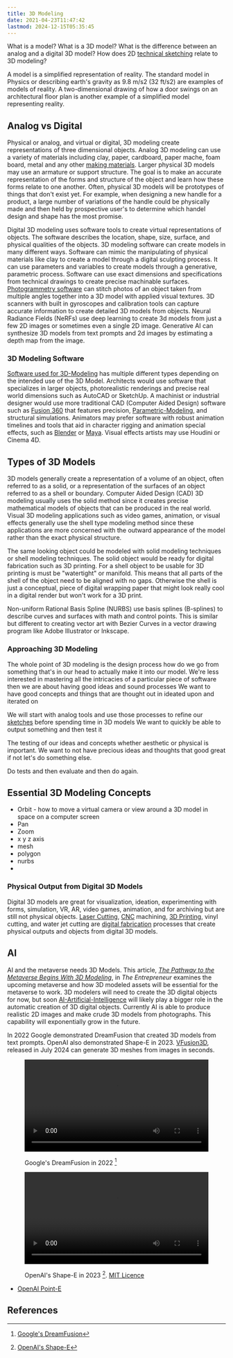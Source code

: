 ```yaml
---
title: 3D Modeling
date: 2021-04-23T11:47:42
lastmod: 2024-12-15T05:35:45
---
```


What is a model? What is a 3D model? What is the difference between an analog and a digital 3D model? How does 2D [technical sketching](../drawing/technical-sketching.md) relate to 3D modeling?

A model is a simplified representation of reality. The standard model in Physics or describing earth's gravity as 9.8 m/s2 (32 ft/s2) are examples of models of reality. A two-dimensional drawing of how a door swings on an architectural floor plan is another example of a simplified model representing reality.

## Analog vs Digital

Physical or analog, and virtual or digital, 3D modeling create representations of three dimensional objects. Analog 3D modeling can use a variety of materials including clay, paper, cardboard, paper mache, foam board, metal and any other [making materials](../making/materials-for-making.md). Larger physical 3D models may use an armature or support structure. The goal is to make an accurate representation of the forms and structure of the object and learn how these forms relate to one another. Often, physical 3D models will be prototypes of things that don't exist yet. For example, when designing a new handle for a product, a large number of variations of the handle could be physically made and then held by prospective user's to determine which handel design and shape has the most promise.

Digital 3D modeling uses software tools to create virtual representations of objects. The software describes the location, shape, size, surface, and physical qualities of the objects. 3D modeling software can create models in many different ways. Software can mimic the manipulating of physical materials like clay to create a model through a digital sculpting process. It can use parameters and variables to create models through a generative, parametric process. Software can use exact dimensions and specifications from technical drawings to create precise machinable surfaces. [Photogrammetry software](./photogrammetry-software.md) can stitch photos of an object taken from multiple angles together into a 3D model with applied visual textures. 3D scanners with built in gyroscopes and calibration tools can capture accurate information to create detailed 3D models from objects. Neural Radiance Fields (NeRFs) use deep learning to create 3d models from just a few 2D images or sometimes even a single 2D image. Generative AI can synthesize 3D models from text prompts and 2d images by estimating a depth map from the image.

### 3D Modeling Software

[Software used for 3D-Modeling](3d-modeling-software.md) has multiple different types depending on the intended use of the 3D Model. Architects would use software that specializes in larger objects, photorealistic renderings and precise real world dimensions such as AutoCAD or SketchUp. A machinist or industrial designer would use more traditional CAD (Computer Aided Design) software such as [Fusion 360](./fusion-360/fusion-360.md) that features precision, [Parametric-Modeling](parametric-modeling.md), and structural simulations. Animators may prefer software with robust animation timelines and tools that aid in character rigging and animation special effects, such as [Blender](./blender/blender.md) or [Maya](./maya/maya.md). Visual effects artists may use Houdini or Cinema 4D.

## Types of 3D Models

3D models generally create a representation of a volume of an object, often referred to as a solid, or a representation of the surfaces of an object referred to as a shell or boundary. Computer Aided Design (CAD) 3D modeling usually uses the solid method since it creates precise mathematical models of objects that can be produced in the real world. Visual 3D modeling applications such as video games, animation, or visual effects generally use the shell type modeling method since these applications are more concerned with the outward appearance of the model rather than the exact physical structure.

The same looking object could be modeled with solid modeling techniques or shell modeling techniques. The solid object would be ready for digital fabrication such as 3D printing. For a shell object to be usable for 3D printing is must be "watertight" or manifold. This means that all parts of the shell of the object need to be aligned with no gaps. Otherwise the shell is just a conceptual, piece of digital wrapping paper that might look really cool in a digital render but won't work for a 3D print.

Non-uniform Rational Basis Spline (NURBS) use basis splines (B-splines) to describe curves and surfaces with math and control points. This is similar but different to creating vector art with Bezier Curves in a vector drawing program like Adobe Illustrator or Inkscape.

### Approaching 3D Modeling

The whole point of 3D modeling is the design process how do we go from something that's in our head to actually make it into our model. We're less interested in mastering all the intricacies of a particular piece of software then we are about having good ideas and sound processes We want to have good concepts and things that are thought out in ideated upon and iterated on

We will start with analog tools and use those processes to refine our [sketches](../drawing/technical-sketching.md) before spending time in 3D models We want to quickly be able to output something and then test it

The testing of our ideas and concepts whether aesthetic or physical is important. We want to not have precious ideas and thoughts that good great if not let's do something else.

Do tests and then evaluate and then do again.

## Essential 3D Modeling Concepts

- Orbit - how to move a virtual camera or view around a 3D model in space on a computer screen
- Pan
- Zoom
- x y z axis
- mesh
- polygon
- nurbs
-

### Physical Output from Digital 3D Models

Digital 3D models are great for visualization, ideation, experimenting with forms, simulation, VR, AR, video games, animation, and for archiving but are still not physical objects. [Laser Cutting](../digital-fabrication/laser-cutting/laser-cutting.md), [CNC](../digital-fabrication/cnc/cnc-basics.md) machining, [3D Printing](../digital-fabrication/3d-printing/3d-printing.md), vinyl cutting, and water jet cutting are [digital fabrication](../digital-fabrication/digital-fabrication.md) processes that create physical outputs and objects from digital 3D models.

## AI

AI and the metaverse needs 3D Models. This article, _[The Pathway to the Metaverse Begins With 3D Modeling](https://www.entrepreneur.com/article/425643)_, in _The Entrepreneur_ examines the upcoming metaverse and how 3D modeled assets will be essential for the metaverse to work. 3D modelers will need to create the 3D digital objects for now, but soon [AI-Artificial-Intelligence](../coding/ai-artificial-intelligence.md) will likely play a bigger role in the automatic creation of 3D digital objects. Currently AI is able to produce realistic 2D images and make crude 3D models from photographs. This capability will exponentially grow in the future.

In 2022 Google demonstrated DreamFusion that created 3D models from text prompts. OpenAI also demonstrated Shape-E in 2023.
[VFusion3D](https://junlinhan.github.io/projects/vfusion3d.html), released in July 2024 can generate 3D meshes from images in seconds.

<div class="video-grid">

<figure>
<a href="https://whatmakeart.com/3d-modeling/attachments/2022-09-29-google-dreamfusion-wipe_opposite_6x4_smoothstep.mp4">
<video width="100%" height="auto" autoplay loop>
  <source src="https://whatmakeart.com/3d-modeling/attachments/2022-09-29-google-dreamfusion-wipe_opposite_6x4_smoothstep.mp4" type="video/mp4">
  Your browser does not support the video tag.
</video>
 </a>
<figcaption>

Google's DreamFusion in 2022 [^dreamfusion]

</figcaption>
</figure>

<figure>
<a href="https://whatmakeart.com/3d-modeling/attachments/2023-05-03-openai-shape-e-demo-models.mp4">
<video width="100%" height="auto" autoplay loop>
  <source src="https://whatmakeart.com/3d-modeling/attachments/2023-05-03-openai-shape-e-demo-models.mp4" type="video/mp4">
Your browser does not support the video tag.
</video>
 </a>
<figcaption>

OpenAI's Shape-E in 2023 [^shape-e]. [MIT Licence](https://github.com/openai/shap-e/blob/main/LICENSE)

</figcaption>
</figure>

</div>

- [OpenAI Point-E](https://arxiv.org/pdf/2212.08751.pdf)

## References

[^dreamfusion]: [Google's DreamFusion](https://dreamfusion3d.github.io/)
[^shape-e]: [OpenAI's Shape-E](https://github.com/openai/shap-e)
